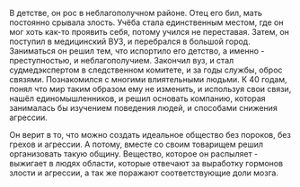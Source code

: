 В детстве, он рос в неблагополучном районе. Отец его бил, мать постоянно срывала злость. Учёба стала единственным местом, где он мог хоть как-то проявить себя, потому учился не переставая. Затем, он поступил в медицинский ВУЗ, и перебрался в большой город. Заниматься он решил тем, что испортило его детство, а именно - преступностью, и неблагополучием. 
Закончил вуз, и стал судмедэкспертом в следственном комитете, и за годы службы, оброс связями. Познакомился с многими влиятельными людьми. 
К 40 годам, понял что мир таким образом ему не изменить, и используя свои связи, нашёл единомышленников, и решил основать компанию, которая занималась бы изучением поведения людей, и способами снижения агрессии.

Он верит в то, что можно создать идеальное общество без пороков, без грехов и агрессии. А потому, вместе со своим товарищем решил организовать такую общину. Вещество, которое он распыляет - выжигает в людях области, которые отвечают за выработку гормонов злости и агрессии, а так же поражают соответствующие доли мозга. 